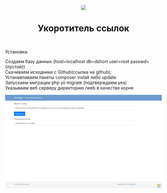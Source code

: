 <p align="center">
    <a href="https://github.com/yiisoft" target="_blank">
        <img src="https://avatars0.githubusercontent.com/u/993323" height="100px">
    </a>
    <h1 align="center">Укоротитель ссылок</h1>
    <br>
</p>

Установка: <br>

Создаем базу данных (host=localhost db=dshort user=root passwd={пустой}) <br>
Скачиваем исходники с Github(ссылка на github); <br>
Устанавливаем пакеты composer install либо update <br>
Запускаем миграции php yii migrate (подтверждаем yes) <br>
Указываем веб серверу директорию /web в качестве корня <br>

 <img src="https://raw.githubusercontent.com/Denrso/dshort.ru/master/web/screen.JPG" height="300px">
